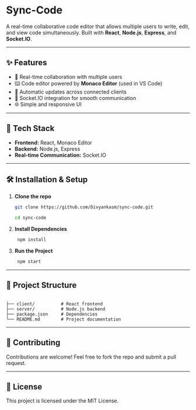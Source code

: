 # Sync-Code

A real-time collaborative code editor that allows multiple users to write, edit, and view code simultaneously. Built with **React**, **Node.js**, **Express**, and **Socket.IO**.

---

## ✨ Features

- 👥 Real-time collaboration with multiple users
- ⌨️ Code editor powered by **Monaco Editor** (used in VS Code)
- 🔄 Automatic updates across connected clients
- 📡 Socket.IO integration for smooth communication
- 🌐 Simple and responsive UI

---

## 🚀 Tech Stack

- **Frontend:** React, Monaco Editor  
- **Backend:** Node.js, Express  
- **Real-time Communication:** Socket.IO  

---

## 🛠️ Installation & Setup

1. **Clone the repo**

   ```bash
   git clone https://github.com/Divyankasm/sync-code.git

   cd sync-code
   ```

2. **Install Dependencies**

   ```bash
    npm install
   ```

3. **Run the Project**

   ```bash
    npm start
   ```

---


## 📂 Project Structure

```

├── client/          # React frontend
├── server/          # Node.js backend
├── package.json     # Dependencies
└── README.md        # Project documentation

```

---


## 🤝 Contributing

Contributions are welcome!
Feel free to fork the repo and submit a pull request.


---



## 📜 License

This project is licensed under the MIT License.
